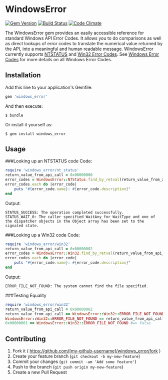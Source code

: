 # WindowsError
[![Gem Version](https://badge.fury.io/rb/windows_error.svg)](http://badge.fury.io/rb/windows_error)
[![Build Status](https://travis-ci.org/rapid7/windows_error.svg)](https://travis-ci.org/rapid7/windows_error)
[![Code Climate](https://codeclimate.com/github/rapid7/windows_error/badges/gpa.svg)](https://codeclimate.com/github/rapid7/windows_error)


The WindowsError gem provides an easily accessible reference for standard Windows API Error Codes. It allows you to do comparisons as well as direct lookups of error codes to translate the numerical value returned by the API, into a meaningful and human readable message. WindowsError currently supports [NTSTATUS](https://msdn.microsoft.com/en-us/library/cc231200.aspx) and [Win32 Error Codes](https://msdn.microsoft.com/en-us/library/cc231199.aspx). See [Windows Error Codes](https://msdn.microsoft.com/en-us/library/cc231196.aspx) for more details on all Windows Error Codes.

## Installation

Add this line to your application's Gemfile:

```ruby
gem 'windows_error'
```

And then execute:

    $ bundle

Or install it yourself as:

    $ gem install windows_error

## Usage

###Looking up an NTSTATUS code
Code:

```ruby
require 'windows_error/nt_status'
return_value_from_api_call = 0x00000000
error_codes = WindowsError::NTStatus.find_by_retval(return_value_from_api_call)
error_codes.each do |error_code|
	puts "#{error_code.name}: #{error_code.description}"
end
```

Output:

```
STATUS_SUCCESS: The operation completed successfully.
STATUS_WAIT_0: The caller specified WaitAny for WaitType and one of the dispatcher objects in the Object array has been set to the signaled state.
```

###Looking up a Win32 code
Code:

```ruby
require 'windows_error/win32'
return_value_from_api_call = 0x00000002
error_codes = WindowsError::Win32.find_by_retval(return_value_from_api_call)
error_codes.each do |error_code|
	puts "#{error_code.name}: #{error_code.description}"
end
```

Output:

```
ERROR_FILE_NOT_FOUND: The system cannot find the file specified.
```

###Testing Equality

```ruby
require 'windows_error/win32'
return_value_from_api_call = 0x00000002
return_value_from_api_call == WindowsError::Win32::ERROR_FILE_NOT_FOUND #=> true
WindowsError::Win32::ERROR_FILE_NOT_FOUND == return_value_from_api_call #=> true
0x00000001 == WindowsError::Win32::ERROR_FILE_NOT_FOUND #=> false
```



## Contributing

1. Fork it ( https://github.com/[my-github-username]/windows_error/fork )
2. Create your feature branch (`git checkout -b my-new-feature`)
3. Commit your changes (`git commit -am 'Add some feature'`)
4. Push to the branch (`git push origin my-new-feature`)
5. Create a new Pull Request
